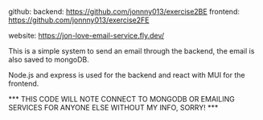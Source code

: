 github:
  backend: https://github.com/jonnny013/exercise2BE
  frontend: https://github.com/jonnny013/exercise2FE

website: https://jon-love-email-service.fly.dev/

This is a simple system to send an email through the backend, the email is also saved to mongoDB.

Node.js and express is used for the backend and react with MUI for the frontend.

*** THIS CODE WILL NOTE CONNECT TO MONGODB OR EMAILING SERVICES FOR ANYONE ELSE WITHOUT MY INFO, SORRY! ***
